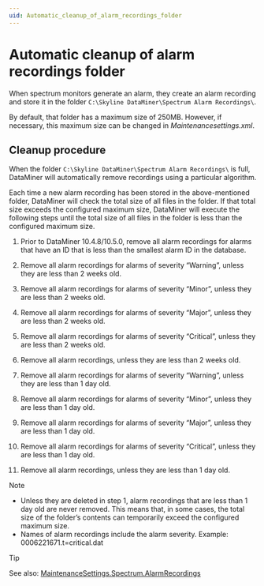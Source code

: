 ```yaml
---
uid: Automatic_cleanup_of_alarm_recordings_folder
---
```


# Automatic cleanup of alarm recordings folder

When spectrum monitors generate an alarm, they create an alarm recording and store it in the folder `C:\Skyline DataMiner\Spectrum Alarm Recordings\`.

By default, that folder has a maximum size of 250MB. However, if necessary, this maximum size can be changed in *Maintenancesettings.xml*.

## Cleanup procedure

When the folder `C:\Skyline DataMiner\Spectrum Alarm Recordings\` is full, DataMiner will automatically remove recordings using a particular algorithm.

Each time a new alarm recording has been stored in the above-mentioned folder, DataMiner will check the total size of all files in the folder. If that total size exceeds the configured maximum size, DataMiner will execute the following steps until the total size of all files in the folder is less than the configured maximum size.

1. Prior to DataMiner 10.4.8/10.5.0<!-- RN 39834 -->, remove all alarm recordings for alarms that have an ID that is less than the smallest alarm ID in the database.

1. Remove all alarm recordings for alarms of severity “Warning”, unless they are less than 2 weeks old.

1. Remove all alarm recordings for alarms of severity “Minor”, unless they are less than 2 weeks old.

1. Remove all alarm recordings for alarms of severity “Major”, unless they are less than 2 weeks old.

1. Remove all alarm recordings for alarms of severity “Critical”, unless they are less than 2 weeks old.

1. Remove all alarm recordings, unless they are less than 2 weeks old.

1. Remove all alarm recordings for alarms of severity “Warning”, unless they are less than 1 day old.

1. Remove all alarm recordings for alarms of severity “Minor”, unless they are less than 1 day old.

1. Remove all alarm recordings for alarms of severity “Major”, unless they are less than 1 day old.

1. Remove all alarm recordings for alarms of severity “Critical”, unless they are less than 1 day old.

1. Remove all alarm recordings, unless they are less than 1 day old.

> [!NOTE]
>
> - Unless they are deleted in step 1, alarm recordings that are less than 1 day old are never removed. This means that, in some cases, the total size of the folder’s contents can temporarily exceed the configured maximum size.
> - Names of alarm recordings include the alarm severity. Example: 0006221671.t=critical.dat

> [!TIP]
> See also: [MaintenanceSettings.Spectrum.AlarmRecordings](xref:MaintenanceSettings.Spectrum.AlarmRecordings)
